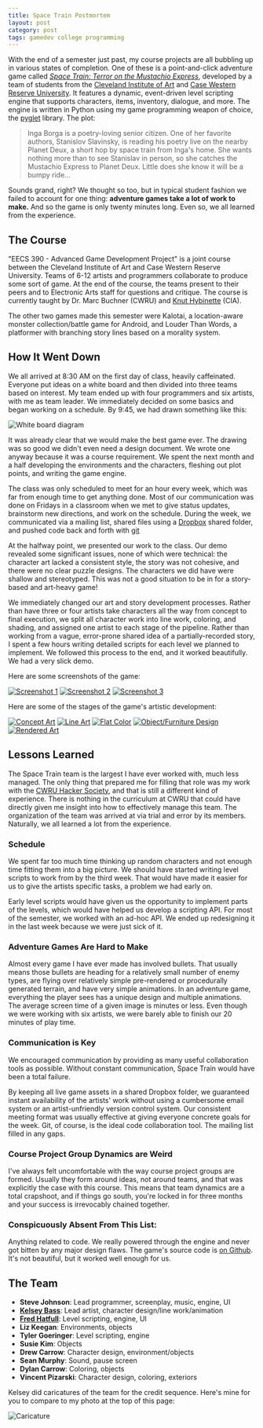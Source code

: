 ```yaml
---
title: Space Train Postmortem
layout: post
category: post
tags: gamedev college programming
---
```


With the end of a semester just past, my course projects are all bubbling up in
various states of completion. One of these is a point-and-click adventure game
called *[Space Train: Terror on the Mustachio
Express](http://www.steveasleep.com/spacetrain)*, developed by a team of
students from the [Cleveland Institute of Art](http://www.cia.edu/) and [Case
Western Reserve University](http://www.case.edu). It features a dynamic,
event-driven level scripting engine that supports characters, items, inventory,
dialogue, and more. The engine is written in Python using my game programming
weapon of choice, the [pyglet](http:/www.pyglet.org) library. The plot:

> Inga Borga is a poetry-loving senior citizen. One of her favorite authors,
> Stanislov Slavinsky, is reading his poetry live on the nearby Planet Deux, a
> short hop by space train from Inga's home. She wants nothing more than to see
> Stanislav in person, so she catches the Mustachio Express to Planet Deux.
> Little does she know it will be a bumpy ride...

Sounds grand, right? We thought so too, but in typical student fashion we
failed to account for one thing: **adventure games take a lot of work to
make.** And so the game is only twenty minutes long. Even so, we all learned
from the experience.

## The Course

"EECS 390 - Advanced Game Development Project" is a joint course between the
Cleveland Institute of Art and Case Western Reserve University. Teams of 6-12
artists and programmers collaborate to produce some sort of game. At the end of
the course, the teams present to their peers and to Electronic Arts staff for
questions and critique. The course is currently taught by Dr. Marc Buchner
(CWRU) and [Knut Hybinette](http://www.knuthybinette.com/) (CIA).

The other two games made this semester were Kalotai, a location-aware monster
collection/battle game for Android, and Louder Than Words, a platformer with
branching story lines based on a morality system.

## How It Went Down

We all arrived at 8:30 AM on the first day of class, heavily caffeinated.
Everyone put ideas on a white board and then divided into three teams based on
interest. My team ended up with four programmers and six artists, with me as
team leader. We immediately decided on some basics and began working on a
schedule. By 9:45, we had drawn something like this:

![White board diagram](http://dl.dropbox.com/u/360865/spacetrain/diagram.png)

It was already clear that we would make the best game ever. The drawing was so
good we didn't even need a design document. We wrote one anyway because it was
a course requirement. We spent the next month and a half developing the
environments and the characters, fleshing out plot points, and writing the game
engine.

The class was only scheduled to meet for an hour every week, which was far from
enough time to get anything done. Most of our communication was done on Fridays
in a classroom when we met to give status updates, brainstorm new directions,
and work on the schedule. During the week, we communicated via a mailing list,
shared files using a [Dropbox](http://www.dropbox.com) shared folder, and
pushed code back and forth with [git](http://www.git-scm.org/)

At the halfway point, we presented our work to the class. Our demo revealed
some significant issues, none of which were technical: the character art lacked
a consistent style, the story was not cohesive, and there were no clear puzzle
designs. The characters we did have were shallow and stereotyped. This was not
a good situation to be in for a story-based and art-heavy game!

We immediately changed our art and story development processes. Rather than
have three or four artists take characters all the way from concept to final
execution, we split all character work into line work, coloring, and shading,
and assigned one artist to each stage of the pipeline. Rather than working from
a vague, error-prone shared idea of a partially-recorded story, I spent a few
hours writing detailed scripts for each level we planned to implement. We
followed this process to the end, and it worked beautifully. We had a very
slick demo.

Here are some screenshots of the game:

[![Screenshot 1](/assets/img/content/space_train_thumb_1.png)](/assets/img/content/space_train_screenshot_1.png)
[![Screenshot 2](/assets/img/content/space_train_thumb_2.png)](/assets/img/content/space_train_screenshot_2.png)
[![Screenshot 3](/assets/img/content/space_train_thumb_3.png)](/assets/img/content/space_train_screenshot_3.png)

Here are some of the stages of the game's artistic development:

[![Concept Art](/assets/img/content/space_train_art_1_thumb.png)](/assets/img/content/space_train_art_1.png)
[![Line Art](/assets/img/content/space_train_art_2_thumb.png)](/assets/img/content/space_train_art_2.png)
[![Flat Color](/assets/img/content/space_train_art_3_thumb.png)](/assets/img/content/space_train_art_3.png)
[![Object/Furniture Design](/assets/img/content/space_train_art_4_thumb.png)](/assets/img/content/space_train_art_4.png)
[![Rendered Art](/assets/img/content/space_train_art_5_thumb.png)](/assets/img/content/space_train_art_5.png)

## Lessons Learned

The Space Train team is the largest I have ever worked with, much less managed.
The only thing that prepared me for filling that role was my work with the
[CWRU Hacker Society](http://hacsoc.org/), and that is still a different kind
of experience. There is nothing in the curriculum at CWRU that could have
directly given me insight into how to effectively manage this team. The
organization of the team was arrived at via trial and error by its members.
Naturally, we all learned a lot from the experience.

### Schedule

We spent far too much time thinking up random characters and not enough time
fitting them into a big picture. We should have started writing level scripts
to work from by the third week. That would have made it easier for us to give
the artists specific tasks, a problem we had early on.

Early level scripts would have given us the opportunity to implement parts
of the levels, which would have helped us develop a scripting API. For most of
the semester, we worked with an ad-hoc API. We ended up redesigning it in the
last week because we were just sick of it.

### Adventure Games Are Hard to Make

Almost every game I have ever made has involved bullets. That usually means
those bullets are heading for a relatively small number of enemy types, are
flying over relatively simple pre-rendered or procedurally generated terrain,
and have very simple animations. In an adventure game, everything the player
sees has a unique design and multiple animations. The average screen time of a
given image is minutes or less. Even though we were working with six artists,
we were barely able to finish our 20 minutes of play time.

### Communication is Key

We encouraged communication by providing as many useful collaboration tools as
possible. Without constant communication, Space Train would have been a total
failure.

By keeping all live game assets in a shared Dropbox folder, we guaranteed
instant availability of the artists' work without using a cumbersome email
system or an artist-unfriendly version control system. Our consistent meeting
format was usually effective at giving everyone concrete goals for the week.
Git, of course, is the ideal code collaboration tool. The mailing list filled
in any gaps.

### Course Project Group Dynamics are Weird

I've always felt uncomfortable with the way course project groups are formed.
Usually they form around ideas, not around teams, and that was explicitly the
case with this course. This means that team dynamics are a total crapshoot, and
if things go south, you're locked in for three months and your success is
irrevocably chained together.

### Conspicuously Absent From This List:

Anything related to code. We really powered through the engine and never got
bitten by any major design flaws. The game's source code is [on
Github](http://www.github.com/irskep/Space-Train). It's not beautiful, but it
worked well enough for us.

## The Team

* **Steve Johnson**: Lead programmer, screenplay, music, engine, UI
* **[Kelsey Bass](http://taxidermyrobot.blogspot.com/)**: Lead artist, character design/line work/animation
* **[Fred Hatfull](http://www.fredhatfull.com/)**: Level scripting, engine, UI
* **Liz Keegan**: Environments, objects
* **Tyler Goeringer**: Level scripting, engine
* **Susie Kim**: Objects
* **Drew Carrow**: Character design, environment/objects
* **Sean Murphy**: Sound, pause screen
* **Dylan Carrow**: Coloring, objects
* **Vincent Pizarski**: Character design, coloring, exteriors

Kelsey did caricatures of the team for the credit sequence. Here's mine for you
to compare to my photo at the top of this page:

![Caricature](/assets/img/content/space_train_caricature.png)

